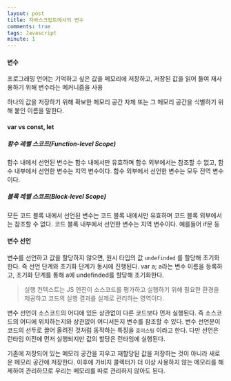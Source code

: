 ```yaml
---
layout: post
title: 자바스크립트에서의 변수
comments: true
tags: Javascript
minute: 1
---
```


<h4>변수</h4>

프로그래밍 언어는 기억하고 싶은 값을 메모리에 저장하고, 저장된 값을 읽어 들여 재사용하기 위해 변수라는 메커니즘을 사용

하나의 값을 저장하기 위해 확보한 메모리 공간 자체 또는 그 메모리 공간을 식별하기 위해 붙인 이름을 말한다.

<h4>var vs const, let</h4>

##### 함수 레벨 스코프(Function-level Scope)

함수 내에서 선언된 변수는 함수 내에서만 유효하며 함수 외부에서는 참조할 수 없고, 함수 내부에서 선언한 변수는 지역 변수이다. 함수 외부에서 선언한 변수는 모두 전역 변수이다.

##### 블록 레벨 스코프(Block-level Scope)

모든 코드 블록 내에서 선언된 변수는 코드 블록 내에서만 유효하며 코드 블록 외부에서는 참조할 수 없다. 코드 블록 내부에서 선언한 변수는 지역 변수이다. 예를들어 if문 등

<h4>변수 선언</h4>

변수를 선언하고 값을 할당하지 않으면, 원시 타입의 값 `undefinded` 를 할당해 초기화 한다. 즉 선언 단계와 초기화 단계가 동시에 진행된다. var a; a라는 변수 이름을 등록하고, 초기화 단계를 통해 a에 undefinded를 할당해 초기화한다.

> 실행 컨텍스트는 JS 엔진이 소스코드를 평가하고 실행하기 위해 필요한 환경을 제공하고 코드의 실행 결과를 실제로 관리하는 영역이다.
> 

변수 선언이 소스코드의 어디에 있든 상관없이 다른 코드보다 먼저 실행된다. 즉 소스코드의 어디에 위치하는지와 상관없이 어디서든지 변수를 참조할 수 있다. 변수 선언문이 코드의 선두로 끌어 올려진 것처럼 동작하는 특징을 `호이스팅` 이라고 한다. 다만 선언은 런타임 이전에 먼저 실행되지만 값의 할당은 런타임에 실행된다.

기존에 저장되어 있는 메모리 공간을 지우고 재할당된 값을 저장하는 것이 아니라 새로운 메모리 공간에 저장한다. 이후에 가비지 콜렉터가 더 이상 사용하지 않는 메모리를 해제하여 관리하므로 우리는 메모리를 따로 관리하지 않아도 된다.

